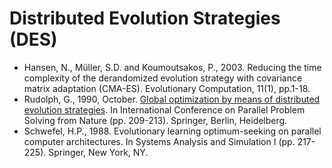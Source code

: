 # Distributed Evolution Strategies (DES)

* Hansen, N., Müller, S.D. and Koumoutsakos, P., 2003. Reducing the time complexity of the derandomized evolution strategy with covariance matrix adaptation (CMA-ES). Evolutionary Computation, 11(1), pp.1-18.
* Rudolph, G., 1990, October. [Global optimization by means of distributed evolution strategies](https://link.springer.com/chapter/10.1007/BFb0029754). In International Conference on Parallel Problem Solving from Nature (pp. 209-213). Springer, Berlin, Heidelberg.
* Schwefel, H.P., 1988. Evolutionary learning optimum-seeking on parallel computer architectures. In Systems Analysis and Simulation I (pp. 217-225). Springer, New York, NY.
